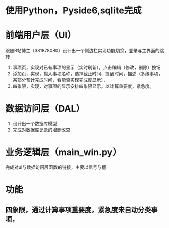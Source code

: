 # 使用Python，Pyside6,sqlite完成
# 前端用户层（UI）
跟随B站博主（381878080）设计出一个侧边栏实现功能切换，登录与主界面的跳转
 1. 事项页，实现对已有事项的显示（实时刷新），点击编辑（修改，删除）按钮
 2. 添加页，实现，输入事项名称，选择截止时间，提醒时间，描述（多级事项，某部分预计完成时间，看能否实现完成度显示），
 3. 四象限，实现，对事项的显示安排四象限显示。以计算重要度，紧急度。
# 数据访问层（DAL）
 1. 设计出一个数据库模型
 2. 完成对数据库记录的增删改查
# 业务逻辑层（main_win.py）
完成对ui与数据访问层函数的链接，主要以信号与槽
# 功能
## 四象限，通过计算事项重要度，紧急度来自动分类事项，
